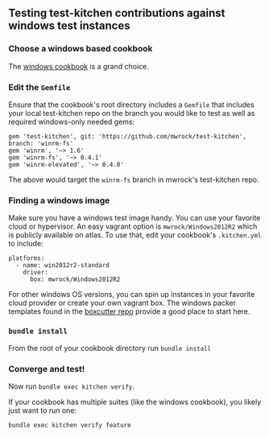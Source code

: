 ## Testing test-kitchen contributions against windows test instances

### Choose a windows based cookbook
The [windows cookbook](https://github.com/chef-cookbooks/windows) is a grand choice.

### Edit the `Gemfile` 
Ensure that the cookbook's root directory includes a `Gemfile` that includes your local test-kitchen repo on the branch you would like to test as well as required windows-only needed gems:
```
gem 'test-kitchen', git: 'https://github.com/mwrock/test-kitchen', branch: 'winrm-fs'
gem 'winrm', '~> 1.6'
gem 'winrm-fs', '~> 0.4.1'
gem 'winrm-elevated', '~> 0.4.0'
```
The above would target the `winrm-fs` branch in mwrock's test-kitchen repo.

### Finding a windows image
Make sure you have a windows test image handy. You can use your favorite cloud or hypervisor. An easy vagrant option is `mwrock/Windows2012R2` which is publicly available on atlas. To use that, edit your cookbook's `.kitchen.yml` to include:
```
platforms:
  - name: win2012r2-standard
    driver:
      box: mwrock/Windows2012R2
```

For other windows OS versions, you can spin up instances in your favorite cloud provider or create your own vagrant box. The windows packer templates found in the [boxcutter repo](https://github.com/boxcutter/windows) provide a good place to start here.

### `bundle install`

From the root of your cookbook directory run `bundle install`

### Converge and test!

Now run `bundle exec kitchen verify`.

If your cookbook has multiple suites (like the windows cookbook), you likely just want to run one:
```
bundle exec kitchen verify feature
```
